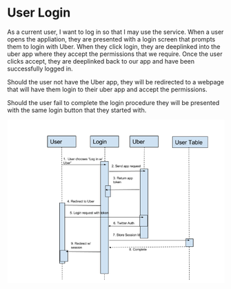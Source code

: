 # User Login

As a current user, I want to log in so that I may use the service. When a user opens the appliation, they are presented with a login screen that prompts them to login with Uber. When they click login, they are deeplinked into the uber app where they accept the permissions that we require. Once the user clicks accept, they are deeplinked back to our app and have been successfully logged in.

Should the user not have the Uber app, they will be redirected to a webpage that will have them login to their uber app and accept the permissions.

Should the user fail to complete the login procedure they will be presented with the same login button that they started with.

![Login Diagram](/img/login_uml.png)
